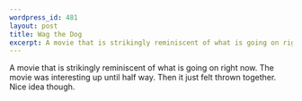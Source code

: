 ```yaml
--- 
wordpress_id: 481
layout: post
title: Wag the Dog
excerpt: A movie that is strikingly reminiscent of what is going on right now.  The movie was interesting up until half way.  Then it just felt thrown together.  Nice idea though.
---
```

A movie that is strikingly reminiscent of what is going on right now.  The movie was interesting up until half way.  Then it just felt thrown together.  Nice idea though.
